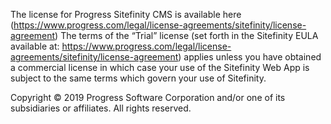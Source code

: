 The license for Progress Sitefinity CMS is available here (https://www.progress.com/legal/license-agreements/sitefinity/license-agreement) 
The terms of the “Trial” license (set forth in the Sitefinity EULA available at: https://www.progress.com/legal/license-agreements/sitefinity/license-agreement) 
applies unless you have obtained a commercial license in which case your use of the Sitefinity Web App is subject to the same terms which
govern your use of Sitefinity.

Copyright © 2019 Progress Software Corporation and/or one of its subsidiaries or affiliates. All rights reserved.
